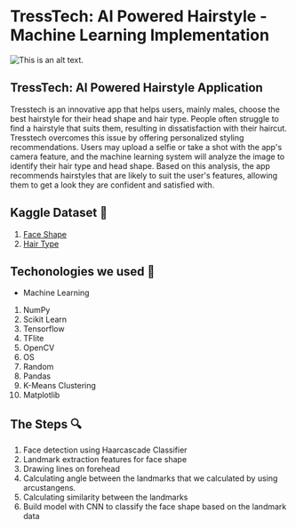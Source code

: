 # TressTech: AI Powered Hairstyle - Machine Learning Implementation

![This is an alt text.](https://i.pinimg.com/736x/64/b7/f4/64b7f49f3b0dc1c3fe84927a82a9bf65.jpg "This is a sample image.")

## TressTech: AI Powered Hairstyle Application
Tresstech is an innovative app that helps users, mainly males, choose the best hairstyle for their head shape and hair type. 
People often struggle to find a hairstyle that suits them, resulting in dissatisfaction with their haircut. Tresstech overcomes 
this issue by offering personalized styling recommendations. Users may upload a selfie or take a shot with the app's camera 
feature, and the machine learning system will analyze the image to identify their hair type and head shape. Based on this 
analysis, the app recommends hairstyles that are likely to suit the user's features, allowing them to get a look they are 
confident and satisfied with.

## Kaggle Dataset 📩
1. [Face Shape](https://www.kaggle.com/datasets/hanakb/men-face-shape)
2. [Hair Type](https://www.kaggle.com/datasets/vyombhatia/the-three-hair-types)

## Techonologies we used 🔧
* Machine Learning
1. NumPy
2. Scikit Learn
3. Tensorflow
4. TFlite
5. OpenCV
6. OS
7. Random
8. Pandas
9. K-Means Clustering
10. Matplotlib
## The Steps 🔍
1. Face detection using Haarcascade Classifier
2. Landmark extraction features for face shape
3. Drawing lines on forehead
4. Calculating angle between the landmarks that we calculated by using arcustangens.
5. Calculating similarity between the landmarks
6. Build model with CNN to classify the face shape based on the landmark data
